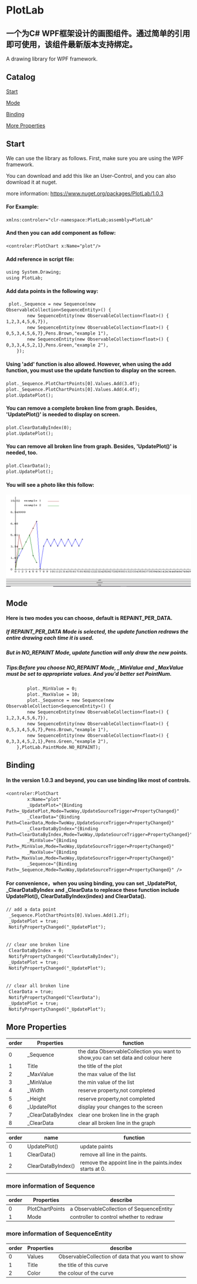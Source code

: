 # PlotLab
## 一个为C# WPF框架设计的画图组件。通过简单的引用即可使用，该组件最新版本支持绑定。

A drawing library for WPF framework.

## Catalog

[Start](#start)

[Mode](#mode)

[Binding](#binding)

[More Properties](#more-properties)

## Start
We can use the library as follows.
First, make sure you are using the WPF framework.

You can download and add this like an User-Control, and you can also download it at nuget.

more information: 
https://www.nuget.org/packages/PlotLab/1.0.3

#### For Example:
    xmlns:controler="clr-namespace:PlotLab;assembly=PlotLab"
#### And then you can add component as follow:
    <controler:PlotChart x:Name="plot"/>
#### Add reference in script file:
    using System.Drawing;
    using PlotLab;
#### Add data points in the following way:
     plot._Sequence = new Sequence(new ObservableCollection<SequenceEntity>() {
            new SequenceEntity(new ObservableCollection<float>() { 1,2,3,4,5,6,7}),
            new SequenceEntity(new ObservableCollection<float>() { 0,5,3,4,5,6,7},Pens.Brown,"example 1"),
            new SequenceEntity(new ObservableCollection<float>() { 0,3,3,4,5,2,1},Pens.Green,"example 2"),
        });
#### Using 'add' function is also allowed. However, when using the add function, you must use the update function to display on the screen.
    plot._Sequence.PlotChartPoints[0].Values.Add(3.4f);
    plot._Sequence.PlotChartPoints[0].Values.Add(4.4f);
    plot.UpdatePlot();
#### You can remove a complete broken line from graph. Besides, 'UpdatePlot()' is needed to display on screen.
    plot.ClearDataByIndex(0);
    plot.UpdatePlot();
#### You can remove all broken line from graph. Besides, 'UpdatePlot()' is needed, too.
    plot.ClearData();
    plot.UpdatePlot();
#### You will see a photo like this follow:
![Example](https://github.com/dongfangyier/PlotLab/blob/master/img/example1.png)


## Mode
#### Here is two modes you can choose, default is REPAINT_PER_DATA.
##### If REPAINT_PER_DATA Mode is selected, the update function redraws the entire drawing each time it is used.

##### But in NO_REPAINT Mode, update function will only draw the new points.
##### Tips:Before you choose NO_REPAINT Mode, _MinValue and _MaxValue must be set to appropriate values. And you'd better set PointNum.
            plot._MinValue = 0;
            plot._MaxValue = 10;
            plot._Sequence = new Sequence(new ObservableCollection<SequenceEntity>() {
            new SequenceEntity(new ObservableCollection<float>() { 1,2,3,4,5,6,7}),
            new SequenceEntity(new ObservableCollection<float>() { 0,5,3,4,5,6,7},Pens.Brown,"example 1"),
            new SequenceEntity(new ObservableCollection<float>() { 0,3,3,4,5,2,1},Pens.Green,"example 2"),
        },PlotLab.PaintMode.NO_REPAINT);

## Binding
#### In the version 1.0.3 and beyond, you can use binding like most of controls. 
    <controler:PlotChart
            x:Name="plot"
            _UpdatePlot="{Binding Path=_UpdatePlot,Mode=TwoWay,UpdateSourceTrigger=PropertyChanged}"
            _ClearData="{Binding Path=ClearData,Mode=TwoWay,UpdateSourceTrigger=PropertyChanged}"
            _ClearDataByIndex="{Binding Path=ClearDataByIndex,Mode=TwoWay,UpdateSourceTrigger=PropertyChanged}"
            _MinValue="{Binding Path=_MinValue,Mode=TwoWay,UpdateSourceTrigger=PropertyChanged}"
            _MaxValue="{Binding Path=_MaxValue,Mode=TwoWay,UpdateSourceTrigger=PropertyChanged}"
            _Sequence="{Binding Path=_Sequence,Mode=TwoWay,UpdateSourceTrigger=PropertyChanged}" />
#### For convenience，when you using binding, you can set _UpdatePlot, _ClearDataByIndex and _ClearData to repleace these function include UpdatePlot(), ClearDataByIndex(index) and ClearData().
    // add a data point
     _Sequence.PlotChartPoints[0].Values.Add(1.2f);
     _UpdatePlot = true;
     NotifyPropertyChanged("_UpdatePlot");
    
    
    // clear one broken line
     ClearDataByIndex = 0;
     NotifyPropertyChanged("ClearDataByIndex");
     _UpdatePlot = true;
     NotifyPropertyChanged("_UpdatePlot");
   
   
    // clear all broken line
     ClearData = true;
     NotifyPropertyChanged("ClearData");
     _UpdatePlot = true;
     NotifyPropertyChanged("_UpdatePlot");




## More Properties
| order | Properties|function
|---|---|---|
| 0| _Sequence | the data ObservableCollection you want to show,you can set data and colour here |
| 1| Title|the title of the plot|
| 2 | _MaxValue|the max value of the list|
| 3 | _MinValue |the min value of the list|
| 4 | _Width|reserve property,not completed|
| 5 | _Height|reserve property,not completed|
| 6 | _UpdatePlot |display your changes to the screen|
| 7 | _ClearDataByIndex|clear one broken line in the graph|
| 8 | _ClearData|clear all broken line in the graph|

| order | name|function
|---|---|---|
| 0| UpdatePlot() | update paints |
| 1| ClearData() |remove all line in the paints.|
| 2| ClearDataByIndex() |remove the appoint line in the paints.index starts at 0.|

### more information of Sequence
| order | Properties|describe
|---|---|---|
| 0| PlotChartPoints | a ObservableCollection of SequenceEntity |
| 1| Mode | controller to control whether to redraw |
### more information of SequenceEntity
| order | Properties|describe
|---|---|---|
| 0| Values | ObservableCollection of data that you want to show |
| 1| Title|the title of this curve|
| 2 | Color|the colour of the curve|
    
    
